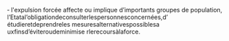 ‐ l'expulsion forcée affecte ou implique d’importants groupes de population, l’Etatal’obligationdeconsulterlespersonnesconcernées,d’ étudieretdeprendreles mesuresalternativespossiblesa uxfinsd’éviteroudeminimise rlerecoursàlaforce.